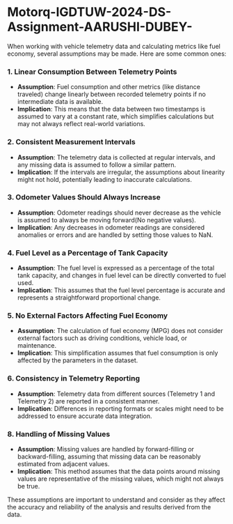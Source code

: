 # Motorq-IGDTUW-2024-DS-Assignment-AARUSHI-DUBEY-

When working with vehicle telemetry data and calculating metrics like fuel economy, several assumptions may be made. Here are some common ones:

### 1. **Linear Consumption Between Telemetry Points**
   - **Assumption**: Fuel consumption and other metrics (like distance traveled) change linearly between recorded telemetry points if no intermediate data is available.
   - **Implication**: This means that the data between two timestamps is assumed to vary at a constant rate, which simplifies calculations but may not always reflect real-world variations.

### 2. **Consistent Measurement Intervals**
   - **Assumption**: The telemetry data is collected at regular intervals, and any missing data is assumed to follow a similar pattern.
   - **Implication**: If the intervals are irregular, the assumptions about linearity might not hold, potentially leading to inaccurate calculations.

### 3. **Odometer Values Should Always Increase**
   - **Assumption**: Odometer readings should never decrease as the vehicle is assumed to always be moving forward(No negative values).
   - **Implication**: Any decreases in odometer readings are considered anomalies or errors and are handled by setting those values to NaN.

### 4. **Fuel Level as a Percentage of Tank Capacity**
   - **Assumption**: The fuel level is expressed as a percentage of the total tank capacity, and changes in fuel level can be directly converted to fuel used.
   - **Implication**: This assumes that the fuel level percentage is accurate and represents a straightforward proportional change.

### 5. **No External Factors Affecting Fuel Economy**
   - **Assumption**: The calculation of fuel economy (MPG) does not consider external factors such as driving conditions, vehicle load, or maintenance.
   - **Implication**: This simplification assumes that fuel consumption is only affected by the parameters in the dataset.

### 6. **Consistency in Telemetry Reporting**
   - **Assumption**: Telemetry data from different sources (Telemetry 1 and Telemetry 2) are reported in a consistent manner.
   - **Implication**: Differences in reporting formats or scales might need to be addressed to ensure accurate data integration.

### 8. **Handling of Missing Values**
   - **Assumption**: Missing values are handled by forward-filling or backward-filling, assuming that missing data can be reasonably estimated from adjacent values.
   - **Implication**: This method assumes that the data points around missing values are representative of the missing values, which might not always be true.

These assumptions are important to understand and consider as they affect the accuracy and reliability of the analysis and results derived from the data.
